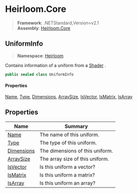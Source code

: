 # Heirloom.Core

> **Framework**: .NETStandard,Version=v2.1  
> **Assembly**: [Heirloom.Core][0]  

## UniformInfo

> **Namespace**: [Heirloom][0]  

Contains information of a uniform from a [Shader][1] .

```cs
public sealed class UniformInfo
```

#### Properties

[Name][2], [Type][3], [Dimensions][4], [ArraySize][5], [IsVector][6], [IsMatrix][7], [IsArray][8]

## Properties

| Name            | Summary                         |
|-----------------|---------------------------------|
| [Name][2]       | The name of this uniform.       |
| [Type][3]       | The type of this uniform.       |
| [Dimensions][4] | The dimensions of this uniform. |
| [ArraySize][5]  | The array size of this uniform. |
| [IsVector][6]   | Is this uniform a vector?       |
| [IsMatrix][7]   | Is this uniform a matrix?       |
| [IsArray][8]    | Is this uniform an array?       |

[0]: ../../Heirloom.Core.md
[1]: Shader.md
[2]: UniformInfo/Name.md
[3]: UniformInfo/Type.md
[4]: UniformInfo/Dimensions.md
[5]: UniformInfo/ArraySize.md
[6]: UniformInfo/IsVector.md
[7]: UniformInfo/IsMatrix.md
[8]: UniformInfo/IsArray.md
